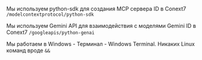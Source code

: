 Мы используем python-sdk для создания MCP сервера
ID в Conext7 `/modelcontextprotocol/python-sdk`

Мы используем Gemini API для взаимодействия с моделями Gemini
ID в Conext7 `/googleapis/python-genai`

Мы работаем в Windows - Терминал - Windows Terminal. Никаких Linux команд вроде `&&`
